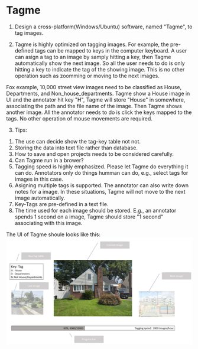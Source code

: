 # Tagme


1. Design a cross-platform(Windows/Ubuntu) software, named "Tagme", to tag images.

2. Tagme is highly optimized on tagging images. For example, the pre-defined tags can be mapped to keys in the computer keyboard. A user can asign a tag to an image by samply hitting a key, then Tagme automatically show the next image. So all the user needs to do is only hitting a key to indicate the tag of the showing image. This is no other operation such as zoomming or moving to the next images.

Fox example, 10,000 street view images need to be classified as House, Departments, and Non_house_departments. Tagme show a House image in UI and the annotator hit key "H", Tagme will store "House" in somewhere, associating the path and the file name of the image. Then Tagme shows another image. All the annotator needs to do is click the keys mapped to the tags. No other operation of mouse movements are required.

3. Tips:
  1) The use can decide show the tag-key table not not.
  2) Storing the data into text file rather than database.
  3) How to save and open projects needs to be considered carefully.
  4) Can Tagme run in a brower?
  5) Tagging speed is highly emphasized. Please let Tagme do everything it can do. Annotators only do things humman can do, e.g., select tags for images in this case.
  6) Asigning multiple tags is supported. The annotator can also write down notes for a image. In these situations, Tagme will not move to the next image automatically.
  7) Key-Tags are pre-defined in a text file.
  8) The time used for each image should be stored. E.g., an annotator spends 1 second on a image, Tagme should store "1 second" associating with this image.
  

The UI of Tagme shoule looks like this:
![](imgs/tagme.jpg)
